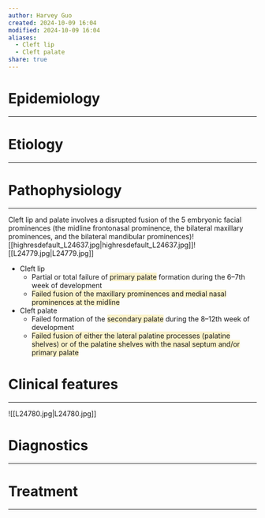 ```yaml
---
author: Harvey Guo
created: 2024-10-09 16:04
modified: 2024-10-09 16:04
aliases:
  - Cleft lip
  - Cleft palate
share: true
---
```

# Epidemiology
---


# Etiology
---


# Pathophysiology
---
Cleft lip and palate involves a disrupted fusion of the 5 embryonic facial prominences (the midline frontonasal prominence, the bilateral maxillary prominences, and the bilateral mandibular prominences)![[highresdefault_L24637.jpg|highresdefault_L24637.jpg]]![[L24779.jpg|L24779.jpg]]
- Cleft lip
	- Partial or total failure of <span style="background:rgba(240, 200, 0, 0.2)">primary palate</span> formation during the 6–7th week of development
	- <span style="background:rgba(240, 200, 0, 0.2)">Failed fusion of the maxillary prominences and medial nasal prominences at the midline</span> 
- Cleft palate
	- Failed formation of the <span style="background:rgba(240, 200, 0, 0.2)">secondary palate</span> during the 8–12th week of development
	- <span style="background:rgba(240, 200, 0, 0.2)">Failed fusion of either the lateral palatine processes (palatine shelves) or of the palatine shelves with the nasal septum and/or primary palate</span>

# Clinical features
---
![[L24780.jpg|L24780.jpg]]

# Diagnostics
---


# Treatment
---


